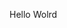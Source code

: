 Hello Wolrd










































































































































































































































































































































































































































































































































































































































































































































































































































































































































































































































































































































































































































































































































































































































































































































































































































































































































































































































































































































































































































































































































